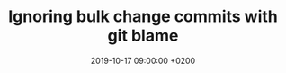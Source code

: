 ---
title: "Ignoring bulk change commits with git blame"
excerpt: >
  A long-standing objection to making bulk changes to code using automated tools is that it clutters the output of git 
  blame. With git 2.23, this does not have to be the case anymore!
date: 2019-10-17 09:00:00 +0200
external:
  url: https://www.moxio.com/blog/43/ignoring-bulk-change-commits-with-git-blame
  location: moxio.com
---